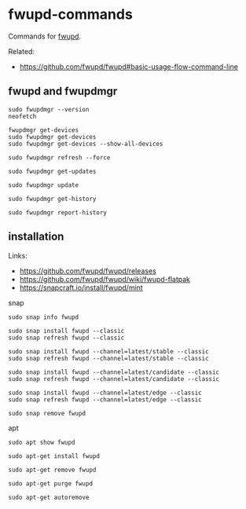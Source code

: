 # fwupd-commands
Commands for [fwupd](https://github.com/fwupd/fwupd).

Related:
- https://github.com/fwupd/fwupd#basic-usage-flow-command-line

## fwupd and fwupdmgr
```
sudo fwupdmgr --version
neofetch

fwupdmgr get-devices
sudo fwupdmgr get-devices
sudo fwupdmgr get-devices --show-all-devices

sudo fwupdmgr refresh --force

sudo fwupdmgr get-updates

sudo fwupdmgr update

sudo fwupdmgr get-history

sudo fwupdmgr report-history
```

## installation

Links:
- https://github.com/fwupd/fwupd/releases
- https://github.com/fwupd/fwupd/wiki/fwupd-flatpak
- https://snapcraft.io/install/fwupd/mint

snap
```
sudo snap info fwupd

sudo snap install fwupd --classic
sudo snap refresh fwupd --classic

sudo snap install fwupd --channel=latest/stable --classic
sudo snap refresh fwupd --channel=latest/stable --classic

sudo snap install fwupd --channel=latest/candidate --classic
sudo snap refresh fwupd --channel=latest/candidate --classic

sudo snap install fwupd --channel=latest/edge --classic
sudo snap refresh fwupd --channel=latest/edge --classic

sudo snap remove fwupd
```

apt
```
sudo apt show fwupd

sudo apt-get install fwupd

sudo apt-get remove fwupd

sudo apt-get purge fwupd

sudo apt-get autoremove

```
